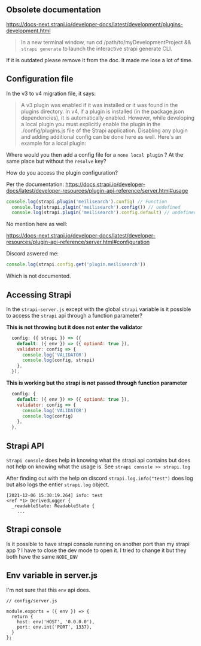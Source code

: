 ## Obsolete documentation

https://docs-next.strapi.io/developer-docs/latest/development/plugins-development.html

> In a new terminal window, run cd /path/to/myDevelopmentProject && `strapi generate` to launch the interactive strapi generate CLI.

If it is outdated please remove it from the doc. It made me lose a lot of time.


## Configuration file

In the v3 to v4 migration file, it says:

> A v3 plugin was enabled if it was installed or it was found in the plugins directory. In v4, if a plugin is installed (in the package.json dependencies), it is automatically enabled. However, while developing a local plugin you must explicitly enable the plugin in the ./config/plugins.js file of the Strapi application. Disabling any plugin and adding additional config can be done here as well. Here's an example for a local plugin:

Where would you then add a config file for a `none local plugin` ? At the same place but without the `resolve` key?

How do you access the plugin configuration?

Per the documentation: https://docs.strapi.io/developer-docs/latest/developer-resources/plugin-api-reference/server.html#usage
```js
console.log(strapi.plugin('meilisearch').config) // Function
  console.log(strapi.plugin('meilisearch').config()) // undefined
  console.log(strapi.plugin('meilisearch').config.default) // undefined
```

No mention here as well:

https://docs-next.strapi.io/developer-docs/latest/developer-resources/plugin-api-reference/server.html#configuration

Discord aswered me:

```js
console.log(strapi.config.get('plugin.meilisearch'))
```

Which is not documented.

## Accessing Strapi

In the `strapi-server.js` except with the global `strapi` variable is it possible to access the `strapi` api through a function parameter?


**This is not throwing but it does not enter the validator**
```js
  config: ({ strapi }) => ({
    default: ({ env }) => ({ optionA: true }),
    validator: config => {
      console.log('VALIDATOR')
      console.log(config, strapi)
    },
  }),
```

**This is working but the strapi is not passed through function parameter**

```js
  config: {
    default: ({ env }) => ({ optionA: true }),
    validator: config => {
      console.log('VALIDATOR')
      console.log(config)
    },
  },
```

## Strapi API

`Strapi console` does help in knowing what the strapi api contains but does not help on knowing what the usage is. See `strapi console >> strapi.log`


After finding out with the help on discord
`strapi.log.info("test")` does log but also logs the entier `strapi.log` object.

```
[2021-12-06 15:30:19.264] info: test
<ref *1> DerivedLogger {
  _readableState: ReadableState {
    ...
```

## Strapi console

Is it possible to have strapi console running on another port than my strapi app ? I have to close the dev mode to open it. I tried to change it but they both have the same `NODE_ENV`


## Env variable in server.js

I'm not sure that this `env` api does.
```
// config/server.js

module.exports = ({ env }) => {
  return {
    host: env('HOST', '0.0.0.0'),
    port: env.int('PORT', 1337),
  }
};

```
